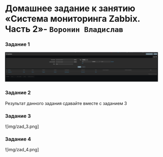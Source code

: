 # Домашнее задание к занятию «Система мониторинга Zabbix. Часть 2»- `Воронин Владислав`

### Задание 1

![img/zad_1.png](img/zad_1.png)

### Задание 2

Результат данного задания сдавайте вместе с заданием 3

### Задание 3

![img/zad_3.png]

### Задание 4

![img/zad_4.png]

